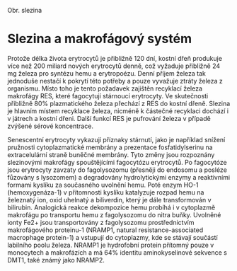 <div class="w3-row">
<div class="w3-half w3-center">

Obr. slezina

</div>
<div class="w3-half w3-justify w3-padding">

# Slezina a makrofágový systém
Protože délka života erytrocytů je přibližně 120 dní, kostní dřeň produkuje více než 200 miliard nových erytrocytů denně, což vyžaduje přibližně 24 mg železa pro syntézu hemu a erytropoézu. Denní příjem železa tak jednoduše nestačí k pokrytí této potřeby a pouze vyvažuje ztráty železa z organismu. Místo toho je tento požadavek zajištěn recyklací železa makrofágy RES, které fagocytují stárnoucí erytrocyty. Ve skutečnosti přibližně 80% plazmatického železa přechází z RES do kostní dřeně. Slezina je hlavním místem recyklace železa, nicméně k částečné recyklaci dochází i v játrech a kostní dřeni. Další funkcí RES je pufrování železa v případě zvýšené sérové koncentrace.

Senescentní erytrocyty vykazují příznaky stárnutí, jako je například snížení pružnosti cytoplazmatické membrány a prezentace fosfatidylserinu na extracelulární straně buněčné membrány. Tyto změny jsou rozpoznány slezinovými makrofágy spouštějícími fagocytózu erytrocytů. Po fagocytóze jsou erytrocyty zavzaty do fagolysozomu (přesněji do endosomu a posléze fůzovány s lysozomem) a degradovány hydrolytickými enzymy a reaktivními formami kyslíku za současného uvolnění hemu. Poté enzym HO-1 (hemoxygenáza-1) v přítomnosti kyslíku katalyzuje rozpad hemu na železnatý ion, oxid uhelnatý a biliverdin, který je dále transformován v bilirubin. Analogická reakce dekompozice hemu probíhá i v cytoplazmě makrofágu po transportu hemu z fagolysozomu do nitra buňky. Uvolněné ionty Fe2+ jsou transportovány z fagolysozomu prostřednictvím makrofágového proteinu-1 (NRAMP1, natural resistance-associated macrophage protein-1) a vstupují do cytoplazmy, kde se stávají součástí labilního poolu železa. NRAMP1 je hydrofobní protein přítomný pouze v monocytech a makrofázích a má 64% identitu aminokyselinové sekvence s DMT1, také známý jako NRAMP2.
</div>
</div>

